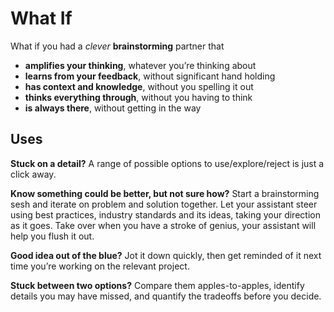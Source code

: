 # What If

What if you had a _clever_ **brainstorming** partner that

- **amplifies your thinking**, whatever you’re thinking about
- **learns from your feedback**, without significant hand holding
- **has context and knowledge**, without you spelling it out
- **thinks everything through**, without you having to think
- **is always there**, without getting in the way

## Uses

**Stuck on a detail?**
A range of possible options to use/explore/reject is just a click away.

**Know something could be better, but not sure how?**
Start a brainstorming sesh and iterate on problem and solution together. Let your assistant steer using best practices,
industry standards and its ideas, taking your direction as it goes. Take over when you have a stroke of genius, your
assistant will help you flush it out.

**Good idea out of the blue?**
Jot it down quickly, then get reminded of it next time you’re working on the relevant project.

**Stuck between two options?**
Compare them apples-to-apples, identify details you may have missed, and quantify the tradeoffs before you decide.

